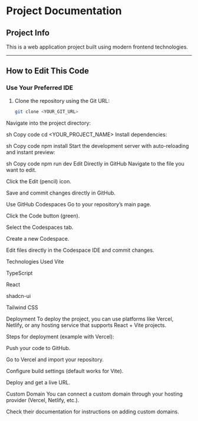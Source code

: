 # Project Documentation

## Project Info
This is a web application project built using modern frontend technologies.  

---

## How to Edit This Code

### Use Your Preferred IDE
1. Clone the repository using the Git URL:  
   ```sh
   git clone <YOUR_GIT_URL>
Navigate into the project directory:

sh
Copy code
cd <YOUR_PROJECT_NAME>
Install dependencies:

sh
Copy code
npm install
Start the development server with auto-reloading and instant preview:

sh
Copy code
npm run dev
Edit Directly in GitHub
Navigate to the file you want to edit.

Click the Edit (pencil) icon.

Save and commit changes directly in GitHub.

Use GitHub Codespaces
Go to your repository’s main page.

Click the Code button (green).

Select the Codespaces tab.

Create a new Codespace.

Edit files directly in the Codespace IDE and commit changes.

Technologies Used
Vite

TypeScript

React

shadcn-ui

Tailwind CSS

Deployment
To deploy the project, you can use platforms like Vercel, Netlify, or any hosting service that supports React + Vite projects.

Steps for deployment (example with Vercel):

Push your code to GitHub.

Go to Vercel and import your repository.

Configure build settings (default works for Vite).

Deploy and get a live URL.

Custom Domain
You can connect a custom domain through your hosting provider (Vercel, Netlify, etc.).

Check their documentation for instructions on adding custom domains.
